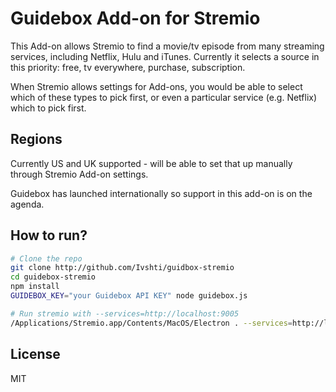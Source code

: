 # Guidebox Add-on for Stremio
This Add-on allows Stremio to find a movie/tv episode from many streaming services, including Netflix, Hulu and iTunes.
Currently it selects a source in this priority: free, tv everywhere, purchase, subscription.

When Stremio allows settings for Add-ons, you would be able to select which of these types to pick first, or even a particular service (e.g. Netflix) which to pick first.

## Regions
Currently US and UK supported - will be able to set that up manually through Stremio Add-on settings.

Guidebox has launched internationally so support in this add-on is on the agenda.


## How to run?

```bash
# Clone the repo
git clone http://github.com/Ivshti/guidbox-stremio
cd guidebox-stremio
npm install
GUIDEBOX_KEY="your Guidebox API KEY" node guidebox.js

# Run stremio with --services=http://localhost:9005
/Applications/Stremio.app/Contents/MacOS/Electron . --services=http://localhost:9005
```


## License
MIT

